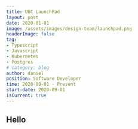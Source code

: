 ```yaml
---
title: UBC LaunchPad
layout: post
date: 2020-01-01
image: /assets/images/design-team/launchpad.png
headerImage: false
tag:
- Typescript
- Javascript
- Kubernetes
- Postgres
# category: blog
author: daniel
position: Software Developer
time: 2020-09-01 - Present
start-date: 2020-09-01
isCurrent: true
---
```



## Hello